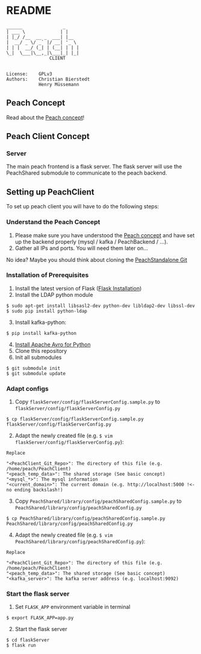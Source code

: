 # README
```
______               _     
| ___ \             | |    
| |_/ /__  __ _  ___| |__  
|  __/ _ \/ _` |/ __| '_ \ 
| | |  __/ (_| | (__| | | |
\_|  \___|\__,_|\___|_| |_|
                CLIENT


License:    GPLv3
Authors:    Christian Bierstedt
            Henry Müssemann
```

## Peach Concept

Read about the [Peach concept](https://github.com/PeachProject/PeachStandalone)!

## Peach Client Concept

### Server

The main peach frontend is a flask server. The flask server will use the PeachShared submodule to communicate to the peach backend.

## Setting up PeachClient

To set up peach client you will have to do the following steps:

### Understand the Peach Concept

1. Please make sure you have understood the [Peach concept](https://github.com/PeachProject/PeachStandalone) and have set up the backend properly (mysql / kafka / PeachBackend / ...).
2. Gather all IPs and ports. You will need them later on...

No idea? Maybe you should think about cloning the [PeachStandalone Git](https://github.com/PeachProject/PeachStandalone)


### Installation of Prerequisites
  1. Install the latest version of Flask ([Flask Installation](http://flask.pocoo.org/docs/0.12/installation/))
  2. Install the LDAP python module

  ```
  $ sudo apt-get install libsasl2-dev python-dev libldap2-dev libssl-dev
  $ sudo pip install python-ldap
  ```

  3. Install kafka-python:

  ```
  $ pip install kafka-python
  ```

  4. [Install Apache Avro for Python](https://avro.apache.org/docs/1.7.6/gettingstartedpython.html)
  5. Clone this repository
  6. Init all submodules

  ```
  $ git submodule init
  $ git submodule update
  ```

### Adapt configs

  1. Copy `flaskServer/config/flaskServerConfig.sample.py` to `flaskServer/config/flaskServerConfig.py`

  ```
  $ cp flaskServer/config/flaskServerConfig.sample.py flaskServer/config/flaskServerConfig.py
  ```

  2. Adapt the newly created file (e.g. `$ vim flaskServer/config/flaskServerConfig.py`):

  ```
  Replace

  "<PeachClient_Git_Repo>": The directory of this file (e.g. /home/peach/PeachClient)
  "<peach_temp_data>": The shared storage (See basic concept)
  "<mysql_*>": The mysql information
  "<current_domain>": The current domain (e.g. http://localhost:5000 !<-no ending backslash!)
  ```

  3. Copy `PeachShared/library/config/peachSharedConfig.sample.py` to `PeachShared/library/config/peachSharedConfig.py`

  ```
  $ cp PeachShared/library/config/peachSharedConfig.sample.py PeachShared/library/config/peachSharedConfig.py
  ```

  4. Adapt the newly created file (e.g. `$ vim PeachShared/library/config/peachSharedConfig.py`):

  ```
  Replace

  "<PeachClient_Git_Repo>": The directory of this file (e.g. /home/peach/PeachClient)
  "<peach_temp_data>": The shared storage (See basic concept)
  "<kafka_server>": The kafka server address (e.g. localhost:9092)
  ```

### Start the flask server
  1. Set `FLASK_APP` environment variable in terminal

  ```
  $ export FLASK_APP=app.py
  ```

  2. Start the flask server

  ```
  $ cd flaskServer
  $ flask run
  ```